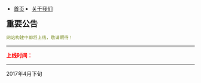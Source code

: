 <ul class="nav">
	<li><a href="/lifeblog">首页</a></li>
	<li><a href="/lifeblog/about">关于我们</a></li>
</ul>

## 重要公告

```yml
网站构建中即将上线，敬请期待！
```

------------------
<b style="color:red">上线时间：</b>

------------------

2017年4月下旬

<script src="js/group.js"></script>
<style>
.nav{
	float: left;
    display: block;
    width:100%;
	padding-left:20px;
}
.nav li{
	float:left;
	margin:0 20px 0 0;
}
footer {
    width: 650px;
    position: fixed;
    left: auto; 
    margin-left: 0; 
    bottom: 20px;
    text-align: left;
    line-height: 16px;
}
</style>